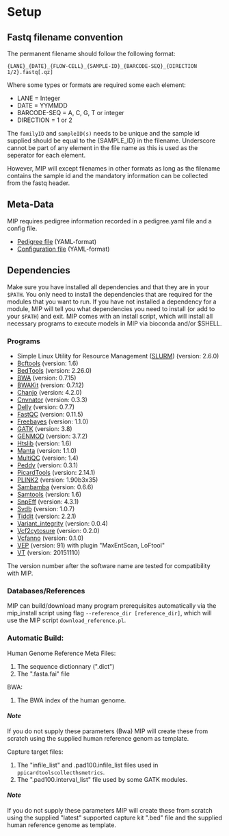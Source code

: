 # Setup

## Fastq filename convention
The permanent filename should follow the following format:

``{LANE}_{DATE}_{FLOW-CELL}_{SAMPLE-ID}_{BARCODE-SEQ}_{DIRECTION 1/2}.fastq[.qz]``

Where some types or formats are required some each element:
- LANE = Integer
- DATE = YYMMDD
- BARCODE-SEQ = A, C, G, T or integer
- DIRECTION = 1 or 2

The `familyID` and `sampleID(s)` needs to be unique and the sample id supplied should be equal to the {SAMPLE_ID} in the filename.
Underscore cannot be part of any element in the file name as this is used as the seperator for each element.

However, MIP will except filenames in other formats as long as the filename contains the sample id and the mandatory information can be collected from the fastq header.

## Meta-Data
MIP requires pedigree information recorded in a pedigree.yaml file and a config file.

* [Pedigree file] \(YAML-format\)
* [Configuration file] \(YAML-format\)

## Dependencies
Make sure you have installed all dependencies and that they are in your ``$PATH``.
You only need to install the dependencies that are required for the modules that you want to run. If you have not installed a dependency for a module, MIP will tell you what dependencies you need to install (or add to your ``$PATH``) and exit. MIP comes with an install script, which will install all necessary programs to execute models in MIP via bioconda and/or $SHELL.

### **Programs**

- Simple Linux Utility for Resource Management ([SLURM]) (version: 2.6.0)
- [Bcftools] (version: 1.6)
- [BedTools] (version: 2.26.0)
- [BWA] (version: 0.7.15)
- [BWAKit] (version: 0.7.12)
- [Chanjo] (version: 4.2.0)
- [Cnvnator] (version: 0.3.3)
- [Delly] (version: 0.7.7)
- [FastQC] (version: 0.11.5)
- [Freebayes] (version: 1.1.0)
- [GATK] (version: 3.8)
- [GENMOD] (version: 3.7.2)
- [Htslib] (version: 1.6)
- [Manta] (version: 1.1.0)
- [MultiQC] (version: 1.4)
- [Peddy] (version: 0.3.1)
- [PicardTools] (version: 2.14.1)
- [PLINK2] (version: 1.90b3x35)
- [Sambamba] (version: 0.6.6)
- [Samtools] (version: 1.6)
- [SnpEff] (version: 4.3.1)
- [Svdb] (version: 1.0.7)
- [Tiddit] (version: 2.2.1)
- [Variant_integrity] (version: 0.0.4)
- [Vcf2cytosure] (version: 0.2.0)
- [Vcfanno] (version: 0.1.0)
- [VEP] (version: 91) with plugin "MaxEntScan, LoFtool"
- [VT] (version: 20151110)

The version number after the software name are tested for compatibility with MIP.

### Databases/References

MIP can build/download many program prerequisites automatically via the mip_install script using flag ``--reference_dir [reference_dir]``, which will use the MIP script ``download_reference.pl``.

### **Automatic Build:**

Human Genome Reference Meta Files:
 1. The sequence dictionnary (".dict")
 2. The ".fasta.fai" file

BWA:
 1. The BWA index of the human genome.

#### *Note*
If you do not supply these parameters (Bwa) MIP will create these from scratch using the supplied human reference genom as template.

Capture target files:
 1. The "infile_list" and .pad100.infile_list files used in ``ppicardtoolscollecthsmetrics``.
 2. The ".pad100.interval_list" file used by some GATK modules.

#### *Note*
If you do not supply these parameters MIP will create these from scratch using the supplied "latest" supported capture kit ".bed" file and the supplied human reference genome as template.

[Bcftools]: http://www.htslib.org/
[BedTools]: http://bedtools.readthedocs.org/en/latest/
[BWA]: https://github.com/lh3/bwa
[BWAKit]: https://github.com/lh3/bwa/tree/master/bwakit
[Chanjo]: https://chanjo.readthedocs.org/en/latest/
[Cnvnator]: https://github.com/abyzovlab/CNVnator
[Configuration file]: https://github.com/henrikstranneheim/MIP/blob/master/templates/mip_config.yaml
[Delly]: https://github.com/dellytools/delly/
[FastQC]: http://www.bioinformatics.babraham.ac.uk/projects/fastqc/
[Freebayes]: https://github.com/ekg/freebayes
[GATK]: http://www.broadinstitute.org/gatk/
[GENMOD]: https://github.com/moonso/genmod/
[Htslib]: http://www.htslib.org/
[Manta]: https://github.com/Illumina/manta
[MultiQC]: https://github.com/ewels/MultiQC
[Peddy]: https://github.com/brentp/peddy
[Pedigree file]: https://github.com/Clinical-Genomics/MIP/tree/master/templates/643594-miptest_pedigree.yaml   
[PicardTools]: http://broadinstitute.github.io/picard/
[PLINK2]: https://www.cog-genomics.org/plink2
[Sambamba]: http://lomereiter.github.io/sambamba/
[Samtools]: http://www.htslib.org/
[SLURM]: http://slurm.schedmd.com/
[SnpEff]: http://snpeff.sourceforge.net/
[Svdb]: https://github.com/J35P312/SVDB
[Tabix]: http://samtools.sourceforge.net/tabix.shtml
[Tiddit]: https://github.com/J35P312/TIDDIT
[Variant_integrity]: https://github.com/moonso/variant_integrity
[Vcf2cytosure]: https://github.com/NBISweden/vcf2cytosure
[Vcfanno]: https://github.com/brentp/vcfanno
[VEP]: https://github.com/Ensembl/ensembl-vep
[VT]: https://github.com/atks/vt
